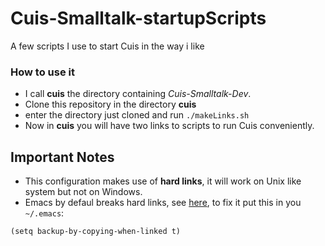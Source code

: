 # Cuis-Smalltalk-startupScripts
A few scripts I use to start Cuis in the way i like

###  How to use it
* I call **cuis** the directory containing *Cuis-Smalltalk-Dev*.
* Clone this repository in the directory **cuis**
* enter the directory just cloned and run `./makeLinks.sh`
* Now in **cuis** you will have two links to scripts to run Cuis conveniently.

## Important Notes 
* This configuration makes use of **hard links**, it will work on Unix like system but not on Windows.
* Emacs by defaul breaks hard links, see [here](https://emacs.stackexchange.com/questions/4237/how-to-prevent-emacs-from-breaking-hard-links), to fix it put this in you `~/.emacs`:
```
(setq backup-by-copying-when-linked t)
```

